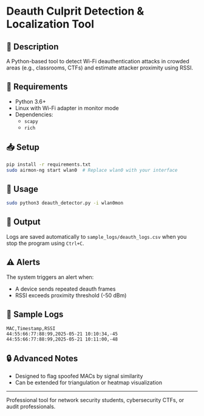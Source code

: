# Deauth Culprit Detection & Localization Tool

## 📌 Description

A Python-based tool to detect Wi-Fi deauthentication attacks in crowded areas (e.g., classrooms, CTFs) and estimate attacker proximity using RSSI.

## 🔧 Requirements

- Python 3.6+
- Linux with Wi-Fi adapter in monitor mode
- Dependencies:
  - `scapy`
  - `rich`

## 📥 Setup

```bash
pip install -r requirements.txt
sudo airmon-ng start wlan0  # Replace wlan0 with your interface
```

## 🚀 Usage

```bash
sudo python3 deauth_detector.py -i wlan0mon
```

## 💾 Output

Logs are saved automatically to `sample_logs/deauth_logs.csv` when you stop the program using `Ctrl+C`.

## ⚠️ Alerts

The system triggers an alert when:
- A device sends repeated deauth frames
- RSSI exceeds proximity threshold (-50 dBm)

## 📁 Sample Logs

```
MAC,Timestamp,RSSI
44:55:66:77:88:99,2025-05-21 10:10:34,-45
44:55:66:77:88:99,2025-05-21 10:11:00,-48
```

## 🔒 Advanced Notes

- Designed to flag spoofed MACs by signal similarity
- Can be extended for triangulation or heatmap visualization

---
Professional tool for network security students, cybersecurity CTFs, or audit professionals.
